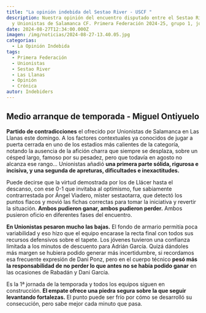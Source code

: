 ```yaml
---
title: "La opinión indebida del Sestao River - USCF "
description: Nuestra opinión del encuentro disputado entre el Sestao River Club
  y Unionistas de Salamanca CF. Primera Federación 2024-25, grupo 1, jornada 1
date: 2024-08-27T12:34:00.000Z
imagen: /img/noticias/2024-08-27-13.40.05.jpg
categorias:
  - La Opinión Indebida
tags:
  - Primera Federación
  - Unionistas
  - Sestao River
  - Las Llanas
  - Opinión
  - Crónica
autor: Indebiders
---
```

## Medio arranque de temporada - Miguel Ontiyuelo

**Partido de contradicciones** el ofrecido por Unionistas de Salamanca en Las Llanas este domingo. A los factores contextuales ya conocidos de jugar a puerta cerrada en uno de los estadios más calientes de la categoría, notando la ausencia de la afición charra que siempre se desplaza, sobre un césped largo, famoso por su pesadez, pero que todavía en agosto no alcanza ese rango… Unionistas añadió **una primera parte sólida, rigurosa e incisiva, y una segunda de apreturas, dificultades e inexactitudes.**

Puede decirse que la virtud demostrada por los de Llácer hasta el descanso, con ese 0-1 que invitaba al optimismo, fue sabiamente contrarrestada por Ángel Viadero, míster sestaotarra, que detectó los puntos flacos y movió las fichas correctas para tomar la iniciativa y revertir la situación. **Ambos pudieron ganar, ambos pudieron perder.** Ambos pusieron oficio en diferentes fases del encuentro.

**En Unionistas pesaron mucho las bajas.** El fondo de armario permitía poca variabilidad y eso hizo que el equipo encarase la recta final con todos sus recursos defensivos sobre el tapete. Los jóvenes tuvieron una confianza limitada a los minutos de descuento para Adrián García. Quizá dándoles más margen se hubiera podido generar más incertidumbre, si recordamos esa frecuente expresión de Dani Ponz, pero en el cuerpo técnico **pesó más la responsabilidad de no perder lo que antes no se había podido ganar** en las ocasiones de Rabadán y Dani García.

Es la 1ª jornada de la temporada y todos los equipos siguen en construcción. **El empate ofrece una piedra segura sobre la que seguir levantando fortalezas.** El punto puede ser frío por cómo se desarrolló su consecución, pero sabe mejor cada minuto que pasa.

